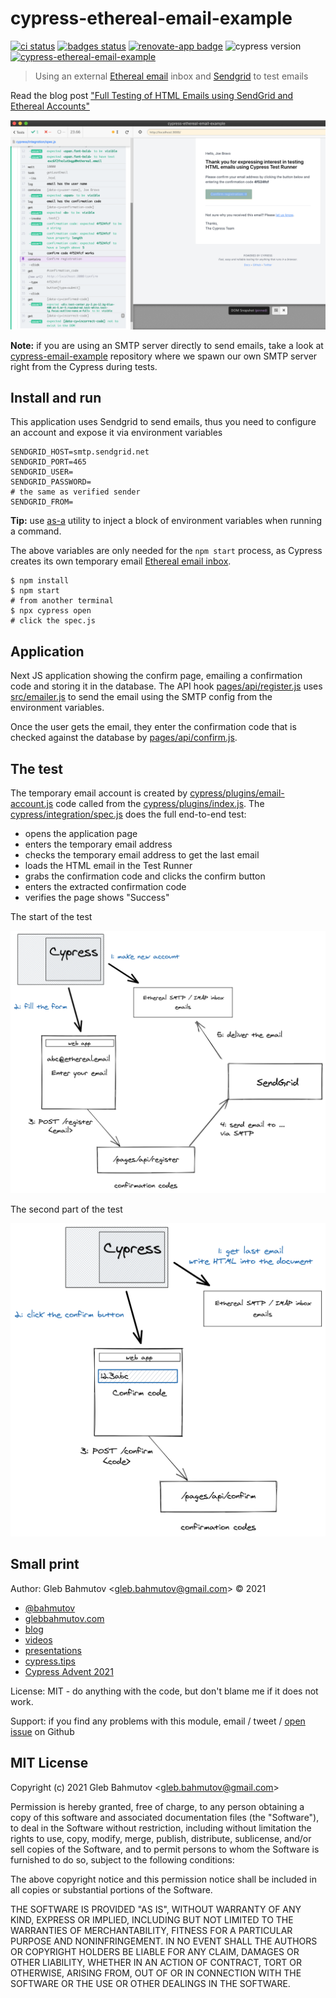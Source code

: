 # cypress-ethereal-email-example

[![ci status][ci image]][ci url] [![badges status][badges image]][badges url] [![renovate-app badge][renovate-badge]][renovate-app] ![cypress version](https://img.shields.io/badge/cypress-9.6.0-brightgreen) [![cypress-ethereal-email-example](https://img.shields.io/endpoint?url=https://dashboard.cypress.io/badge/simple/v1m866/main&style=flat&logo=cypress)](https://dashboard.cypress.io/projects/v1m866/runs)

> Using an external [Ethereal email](https://ethereal.email/) inbox and [Sendgrid](https://sendgrid.com/) to test emails

Read the blog post ["Full Testing of HTML Emails using SendGrid and Ethereal Accounts"](https://www.cypress.io/blog/2021/05/24/full-testing-of-html-emails-using-ethereal-accounts/)

![HTML Email](./images/confirm.png)

**Note:** if you are using an SMTP server directly to send emails, take a look at [cypress-email-example](https://github.com/bahmutov/cypress-email-example) repository where we spawn our own SMTP server right from the Cypress during tests.

## Install and run

This application uses Sendgrid to send emails, thus you need to configure an account and expose it via environment variables

```
SENDGRID_HOST=smtp.sendgrid.net
SENDGRID_PORT=465
SENDGRID_USER=
SENDGRID_PASSWORD=
# the same as verified sender
SENDGRID_FROM=
```

**Tip:** use [as-a](https://github.com/bahmutov/as-a) utility to inject a block of environment variables when running a command.

The above variables are only needed for the `npm start` process, as Cypress creates its own temporary email [Ethereal email inbox](https://ethereal.email/).

```shell
$ npm install
$ npm start
# from another terminal
$ npx cypress open
# click the spec.js
```

## Application

Next JS application showing the confirm page, emailing a confirmation code and storing it in the database. The API hook [pages/api/register.js](./pages/api/register.js) uses [src/emailer.js](./src/emailer.js) to send the email using the SMTP config from the environment variables.

Once the user gets the email, they enter the confirmation code that is checked against the database by [pages/api/confirm.js](./pages/api/confirm.js).

## The test

The temporary email account is created by [cypress/plugins/email-account.js](./cypress/plugins/email-account.js) code called from the [cypress/plugins/index.js](./cypress/plugins/index.js). The [cypress/integration/spec.js](./cypress/integration/spec.js) does the full end-to-end test:

- opens the application page
- enters the temporary email address
- checks the temporary email address to get the last email
- loads the HTML email in the Test Runner
- grabs the confirmation code and clicks the confirm button
- enters the extracted confirmation code
- verifies the page shows "Success"

The start of the test

![The start of the test](./images/test-start.png)

The second part of the test

![The end of the test](./images/test-end.png)

## Small print

Author: Gleb Bahmutov &lt;gleb.bahmutov@gmail.com&gt; &copy; 2021

- [@bahmutov](https://twitter.com/bahmutov)
- [glebbahmutov.com](https://glebbahmutov.com)
- [blog](https://glebbahmutov.com/blog)
- [videos](https://www.youtube.com/glebbahmutov)
- [presentations](https://slides.com/bahmutov)
- [cypress.tips](https://cypress.tips)
- [Cypress Advent 2021](https://cypresstips.substack.com/)

License: MIT - do anything with the code, but don't blame me if it does not work.

Support: if you find any problems with this module, email / tweet /
[open issue](https://github.com/bahmutov/cypress-ethereal-email-example/issues) on Github

## MIT License

Copyright (c) 2021 Gleb Bahmutov &lt;gleb.bahmutov@gmail.com&gt;

Permission is hereby granted, free of charge, to any person
obtaining a copy of this software and associated documentation
files (the "Software"), to deal in the Software without
restriction, including without limitation the rights to use,
copy, modify, merge, publish, distribute, sublicense, and/or sell
copies of the Software, and to permit persons to whom the
Software is furnished to do so, subject to the following
conditions:

The above copyright notice and this permission notice shall be
included in all copies or substantial portions of the Software.

THE SOFTWARE IS PROVIDED "AS IS", WITHOUT WARRANTY OF ANY KIND,
EXPRESS OR IMPLIED, INCLUDING BUT NOT LIMITED TO THE WARRANTIES
OF MERCHANTABILITY, FITNESS FOR A PARTICULAR PURPOSE AND
NONINFRINGEMENT. IN NO EVENT SHALL THE AUTHORS OR COPYRIGHT
HOLDERS BE LIABLE FOR ANY CLAIM, DAMAGES OR OTHER LIABILITY,
WHETHER IN AN ACTION OF CONTRACT, TORT OR OTHERWISE, ARISING
FROM, OUT OF OR IN CONNECTION WITH THE SOFTWARE OR THE USE OR
OTHER DEALINGS IN THE SOFTWARE.

[ci image]: https://github.com/bahmutov/cypress-ethereal-email-example/workflows/ci/badge.svg?branch=main
[ci url]: https://github.com/bahmutov/cypress-ethereal-email-example/actions
[badges image]: https://github.com/bahmutov/cypress-ethereal-email-example/workflows/badges/badge.svg?branch=main
[badges url]: https://github.com/bahmutov/cypress-ethereal-email-example/actions
[renovate-badge]: https://img.shields.io/badge/renovate-app-blue.svg
[renovate-app]: https://renovateapp.com/
